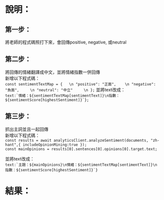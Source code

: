 # 說明：
## 第一步：
將老師的程式碼照打下來，會回傳positive, negative, 或neutral

## 第二步：
將回傳的情緒翻譯成中文，並將情緒指數一併回傳<br>
新增以下程式碼：<br>
`const sentimentTextMap = {   \n
        "positive": "正面",    \n
        "negative": "負面",     \n
        "neutral": "中立"     \n
      };`
並將text改成：<br>
``text:`情緒：${sentimentTextMap[sentimentText]}\n指數：${sentimentScore[highestSentiment]}`};``

## 第三步：
抓出主詞並且一起回傳<br>
新增以下程式碼：<br>
`const results = await analyticsClient.analyzeSentiment(documents, "zh-hant",{
        includeOpinionMining:true
    });`
    <br>
``const mainOpinions = results[0].sentences[0].opinions[0].target.text;``

並將text改成：<br>
```text:`主題：${mainOpinions}\n情緒：${sentimentTextMap[sentimentText]}\n指數：${sentimentScore[highestSentiment]}`}```

# 結果：

